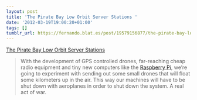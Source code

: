 ```yaml
---
layout: post
title: 'The Pirate Bay Low Orbit Server Stations '
date: '2012-03-19T19:00:20+01:00'
tags: []
tumblr_url: https://fernando.blat.es/post/19579156877/the-pirate-bay-low-orbit-server-stations
---
```

[The Pirate Bay Low Orbit Server Stations](http://thepiratebay.se/blog/210)  

> With the development of GPS controlled drones, far-reaching cheap radio equipment and tiny new computers like the&nbsp;[Raspberry Pi](http://www.raspberrypi.org/), we’re going to experiment with sending out some small drones that will float some kilometers up in the air. This way our machines will have to be shut down with aeroplanes in order to shut down the system. A real act of war.
